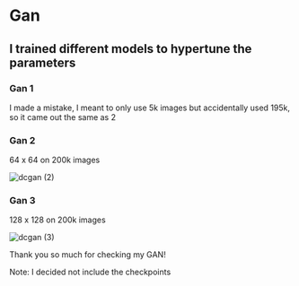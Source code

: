 # Gan 
## I trained different models to hypertune the parameters

### Gan 1

I made a mistake, I meant to only use 5k images but accidentally used 195k, so it came out the same as 2


### Gan 2
64 x 64 on 200k images

![dcgan (2)](https://github.com/AngelicSage/AI/assets/142240060/149a05c9-1d6c-471a-af5e-94eaa3d30a8b)

### Gan 3 

128 x 128 on 200k images

![dcgan (3)](https://github.com/AngelicSage/AI/assets/142240060/a7c03c4a-1fef-4aa5-acf3-e298b07ee1f8)

Thank you so much for checking my GAN!

Note:
I decided not include the checkpoints 
